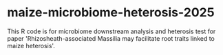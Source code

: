 # maize-microbiome-heterosis-2025
This R code is for microbiome downstream analysis and heterosis test for paper 'Rhizosheath-associated Massilia may facilitate root traits linked to maize heterosis'.
